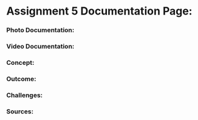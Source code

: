 # Assignment 5 Documentation Page:

### Photo Documentation:

### Video Documentation:

### Concept:

### Outcome:

### Challenges:

### Sources:
